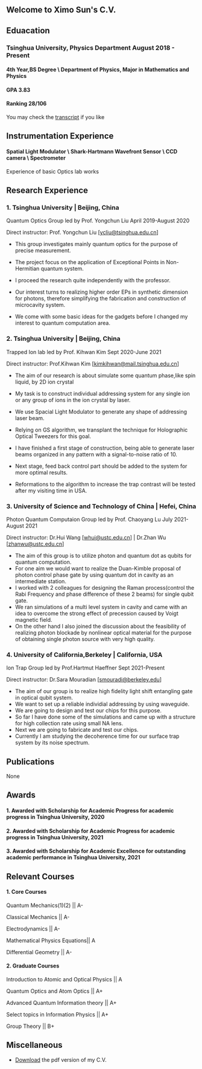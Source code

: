 ## Welcome to Ximo Sun's C.V.

## Eduacation 
### Tsinghua University, Physics Department   August 2018 - Present   
#### 4th Year,BS Degree \ Department of Physics, Major in Mathematics and Physics
#### GPA 3.83  
#### Ranking 28/106
You may check the [transcript](https://cloud.tsinghua.edu.cn/f/2f027e6a2d754892bebf/?dl=1) if you like



## Instrumentation Experience
#### Spatial Light Modulator \\ Shark-Hartmann Wavefront Sensor \\ CCD camera \\ Spectrometer
Experience of basic Optics lab works

## Research Experience
### 1. Tsinghua University | Beijing, China 
Quantum Optics Group led by Prof. Yongchun Liu  April 2019-August 2020

 Direct instructor: Prof. Yongchun Liu [ycliu@tsinghua.edu.cn]
 
 - This group investigates mainly quantum optics for the purpose of precise measurement.
 
 - The project focus on the application of Exceptional Points in Non-Hermitian quantum system. 
 
 - I proceed the research quite independently with the professor.
 
 - Our interest turns to realizing higher order EPs in synthetic dimension for photons, therefore simplifying the fabrication and construction of microcavity system.
 
 - We come with some basic ideas for the gadgets before I changed my interest to quantum computation area. 
 
### 2. Tsinghua University | Beijing, China
Trapped Ion lab led by Prof. Kihwan Kim  Sept 2020-June 2021

 Direct instructor: Prof.Kihwan Kim [kimkihwan@mail.tsinghua.edu.cn]
 
 - The aim of our research is about simulate some quantum phase,like spin liquid, by 2D ion crystal
 
 - My task is to construct individual addressing system for any single ion or any group of ions in the ion crystal by laser.
 
 - We use Spacial Light Modulator to generate any shape of addressing laser beam.
 
 - Relying on GS algorithm, we transplant the technique for Holographic Optical Tweezers for this goal.
 
 - I have finished a first stage of construction, being able to generate laser beams organized in any pattern with a signal-to-noise ratio of 10.
 
 - Next stage, feed back control part should be added to the system for more optimal results.

  - Reformations to the algorithm to increase the trap contrast will be tested after my visiting time in USA.

### 3. University of Science and Technology of China | Hefei, China
Photon Quantum Computaion Group led by Prof. Chaoyang Lu July 2021-August 2021

Direct instructor: Dr.Hui Wang [whui@ustc.edu.cn] | Dr.Zhan Wu [zhanwu@ustc.edu.cn]

- The aim of this group is to utilize photon and quantum dot as qubits for quantum computation.
- For one aim we would want to realize the Duan-Kimble proposal of photon control phase gate by using quantum dot in cavity as an intermediate station. 
- I worked with 2 colleagues for designing the Raman process(control the Rabi Frequency and phase difference of these 2 beams) for single qubit gate.
- We ran simulations of a multi level system in cavity and came with an idea to overcome the strong effect of precession caused by Voigt magnetic field.
- On the other hand I also joined the discussion about the feasibility of realizing photon blockade by nonlinear optical material for the purpose of obtaining single photon source with very high quality.

### 4. University of California,Berkeley | California, USA
Ion Trap Group led by Prof.Hartmut Haeffner  Sept 2021-Present

Direct instructor: Dr.Sara Mouradian [smouradi@berkeley.edu]

- The aim of our group is to realize high fidelity light shift entangling gate in optical qubit system.
- We want to set up a reliable individial addressing by using waveguide.  
- We are going to design and test our chips for this purpose.
- So far I have done some of the simulations and came up with a structure for high collection rate using small NA lens.
- Next we are going to fabricate and test our chips.
- Currently I am studying the decoherence time for our surface trap system by its noise spectrum.

## Publications
None

## Awards
#### 1. Awarded with Scholarship for Academic Progress for academic progress in  Tsinghua University, 2020
#### 2. Awarded with Scholarship for Academic Progress for academic progress in  Tsinghua University, 2021
#### 3. Awarded with Scholarship for Academic Excellence for outstanding academic performance in  Tsinghua University, 2021


## Relevant Courses
#### 1. Core Courses

 Quantum Mechanics(1)(2)       || A-  
 
 Classical Mechanics           || A-

 Electrodynamics               || A- 

 Mathematical Physics Equations|| A 

 Differential Geometry         || A- 

#### 2. Graduate Courses

 Introduction to Atomic and Optical Physics       || A

 Quantum Optics and Atom Optics                   || A+

 Advanced Quantum Information theory              || A+

 Select topics in Information Physics             || A+ 

 Group Theory                                     || B+


## Miscellaneous

- [Download](https://cloud.tsinghua.edu.cn/f/2e842d6890104e26beb1/?dl=1) the pdf version of my C.V.
 
